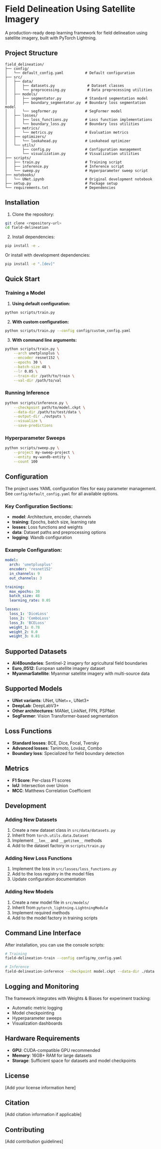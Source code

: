 # Field Delineation Using Satellite Imagery

A production-ready deep learning framework for field delineation using satellite imagery, built with PyTorch Lightning.

## Project Structure

```
field_delineation/
├── config/
│   └── default_config.yaml          # Default configuration
├── src/
│   ├── data/
│   │   ├── datasets.py               # Dataset classes
│   │   └── preprocessing.py          # Data preprocessing utilities
│   ├── models/
│   │   ├── segmentator.py           # Standard segmentation model
│   │   ├── boundary_segmentator.py  # Boundary loss segmentation model
│   │   └── segformer.py             # SegFormer model
│   ├── losses/
│   │   ├── loss_functions.py        # Loss function implementations
│   │   └── boundary_loss.py         # Boundary loss utilities
│   ├── metrics/
│   │   └── metrics.py               # Evaluation metrics
│   ├── optimizers/
│   │   └── lookahead.py             # Lookahead optimizer
│   └── utils/
│       ├── config.py                # Configuration management
│       └── visualization.py         # Visualization utilities
├── scripts/
│   ├── train.py                     # Training script
│   ├── inference.py                 # Inference script
│   └── sweep.py                     # Hyperparameter sweep script
├── notebooks/
│   └── UNet.ipynb                   # Original development notebook
├── setup.py                         # Package setup
└── requirements.txt                 # Dependencies
```

## Installation

1. Clone the repository:
```bash
git clone <repository-url>
cd field-delineation
```

2. Install dependencies:
```bash
pip install -e .
```

Or install with development dependencies:
```bash
pip install -e ".[dev]"
```

## Quick Start

### Training a Model

1. **Using default configuration:**
```bash
python scripts/train.py
```

2. **With custom configuration:**
```bash
python scripts/train.py --config config/custom_config.yaml
```

3. **With command line arguments:**
```bash
python scripts/train.py \
    --arch unetplusplus \
    --encoder resnet152 \
    --epochs 30 \
    --batch-size 48 \
    --lr 0.05 \
    --train-dir /path/to/train \
    --val-dir /path/to/val
```

### Running Inference

```bash
python scripts/inference.py \
    --checkpoint path/to/model.ckpt \
    --data-dir /path/to/test/data \
    --output-dir ./outputs \
    --visualize \
    --save-predictions
```

### Hyperparameter Sweeps

```bash
python scripts/sweep.py \
    --project my-sweep-project \
    --entity my-wandb-entity \
    --count 100
```

## Configuration

The project uses YAML configuration files for easy parameter management. See `config/default_config.yaml` for all available options.

### Key Configuration Sections:

- **model**: Architecture, encoder, channels
- **training**: Epochs, batch size, learning rate
- **losses**: Loss functions and weights
- **data**: Dataset paths and preprocessing options
- **logging**: Wandb configuration

### Example Configuration:

```yaml
model:
  arch: 'unetplusplus'
  encoder: 'resnet152'
  in_channels: 9
  out_channels: 3

training:
  max_epochs: 30
  batch_size: 48
  learning_rate: 0.05

losses:
  loss_1: 'DiceLoss'
  loss_2: 'ComboLoss'
  loss_3: 'BCELoss'
  weight_1: 0.78
  weight_2: 0.0
  weight_3: 0.81
```

## Supported Datasets

- **AI4Boundaries**: Sentinel-2 imagery for agricultural field boundaries
- **Euro_0512**: European satellite imagery dataset
- **MyanmarSatellite**: Myanmar satellite imagery with multi-source data

## Supported Models

- **UNet variants**: UNet, UNet++, UNet3+
- **DeepLab**: DeepLabV3+
- **Other architectures**: MANet, LinkNet, FPN, PSPNet
- **SegFormer**: Vision Transformer-based segmentation

## Loss Functions

- **Standard losses**: BCE, Dice, Focal, Tversky
- **Advanced losses**: Tanimoto, Lovász, Combo
- **Boundary loss**: Specialized for field boundary detection

## Metrics

- **F1 Score**: Per-class F1 scores
- **IoU**: Intersection over Union
- **MCC**: Matthews Correlation Coefficient

## Development

### Adding New Datasets

1. Create a new dataset class in `src/data/datasets.py`
2. Inherit from `torch.utils.data.Dataset`
3. Implement `__len__` and `__getitem__` methods
4. Add to the dataset factory in `scripts/train.py`

### Adding New Loss Functions

1. Implement the loss in `src/losses/loss_functions.py`
2. Add to the loss registry in the model files
3. Update configuration documentation

### Adding New Models

1. Create a new model file in `src/models/`
2. Inherit from `pytorch_lightning.LightningModule`
3. Implement required methods
4. Add to the model factory in training scripts

## Command Line Interface

After installation, you can use the console scripts:

```bash
# Training
field-delineation-train --config config/my_config.yaml

# Inference
field-delineation-inference --checkpoint model.ckpt --data-dir ./data
```

## Logging and Monitoring

The framework integrates with Weights & Biases for experiment tracking:

- Automatic metric logging
- Model checkpointing
- Hyperparameter sweeps
- Visualization dashboards

## Hardware Requirements

- **GPU**: CUDA-compatible GPU recommended
- **Memory**: 16GB+ RAM for large datasets
- **Storage**: Sufficient space for datasets and model checkpoints

## License

[Add your license information here]

## Citation

[Add citation information if applicable]

## Contributing

[Add contribution guidelines]
